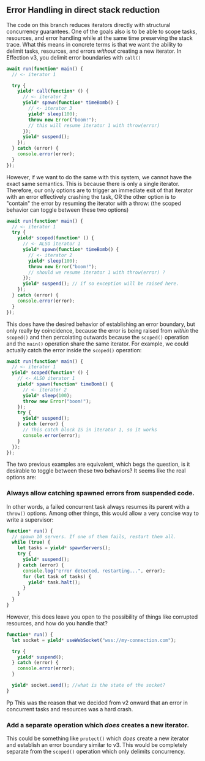 ## Error Handling in direct stack reduction

The code on this branch reduces iterators directly with structural concurrency
guarantees. One of the goals also is to be able to scope tasks, resources, and
error handling while at the same time preserving the stack trace. What this
means in concrete terms is that we want the ability to delimit tasks, resources,
and errors _without_ creating a new iterator. In Effection v3, you delimit error
boundaries with `call()`

```ts
await run(function* main() {
  // <- iterator 1

  try {
    yield* call(function* () {
      // <- iterator 2
      yield* spawn(function* timeBomb() {
        // <- iterator 3
        yield* sleep(100);
        throw new Error("boom!");
        // this will resume iterator 1 with throw(error)
      });
      yield* suspend();
    });
  } catch (error) {
    console.error(error);
  }
});
```

However, if we want to do the same with this system, we cannot have the exact
same semantics. This is because there is only a single iterator. Therefore, our
only options are to trigger an immediate exit of that iterator with an error
effectively crashing the task, OR the other option is to "contain" the error by
resuming the iterator with a throw: (the scoped behavior can toggle between
these two options)

```ts
await run(function* main() {
  // <- iterator 1
  try {
    yield* scoped(function* () {
      // <- ALSO iterator 1
      yield* spawn(function* timeBomb() {
        // <- iterator 2
        yield* sleep(100);
        throw new Error("boom!");
        // should we resume iterator 1 with throw(error) ?
      });
      yield* suspend(); // if so exception will be raised here.
    });
  } catch (error) {
    console.error(error);
  }
});
```

This does have the desired behavior of establishing an error boundary, but only
really by coincidence, because the error is being raised from _within_ the
`scoped()` and then percolating outwards because the `scoped()` operation and
the `main()` operation share the same iterator. For example, we could actually
catch the error inside the `scoped()` operation:

```ts
await run(function* main() {
  // <- iterator 1
  yield* scoped(function* () {
    // <- ALSO iterator 1
    yield* spawn(function* timeBomb() {
      // <- iterator 2
      yield* sleep(100);
      throw new Error("boom!");
    });
    try {
      yield* suspend();
    } catch (error) {
      // This catch block IS in iterator 1, so it works
      console.error(error);
    }
  });
});
```

The two previous examples are equivalent, which begs the question, is it
desirable to toggle between these two behaviors? It seems like the real options
are:

### Always allow catching spawned errors from suspended code.

In other words, a failed concurrent task always resumes its parent with a
`throw()` options. Among other things, this would allow a very concise way to
write a supervisor:

```ts
function* run() {
  // spawn 10 servers. If one of them fails, restart them all.
  while (true) {
    let tasks = yield* spawnServers();
    try {
      yield* suspend();
    } catch (error) {
      console.log("error detected, restarting...", error);
      for (let task of tasks) {
        yield* task.halt();
      }
    }
  }
}
```

However, this does leave you open to the possibility of things like corrupted
resources, and how do you handle that?

```ts
function* run() {
  let socket = yield* useWebSocket("wss://my-connection.com");

  try {
    yield* suspend();
  } catch (error) {
    console.error(error);
  }

  yield* socket.send(); //what is the state of the socket?
}
```

Pp This was the reason that we decided from v2 onward that an error in
concurrent tasks and resources was a hard crash.

### Add a separate operation which _does_ creates a new iterator.

This could be something like `protect()` which _does_ create a new iterator and
establish an error boundary similar to v3. This would be completely separate
from the `scoped()` operation which only delimits concurrency.

